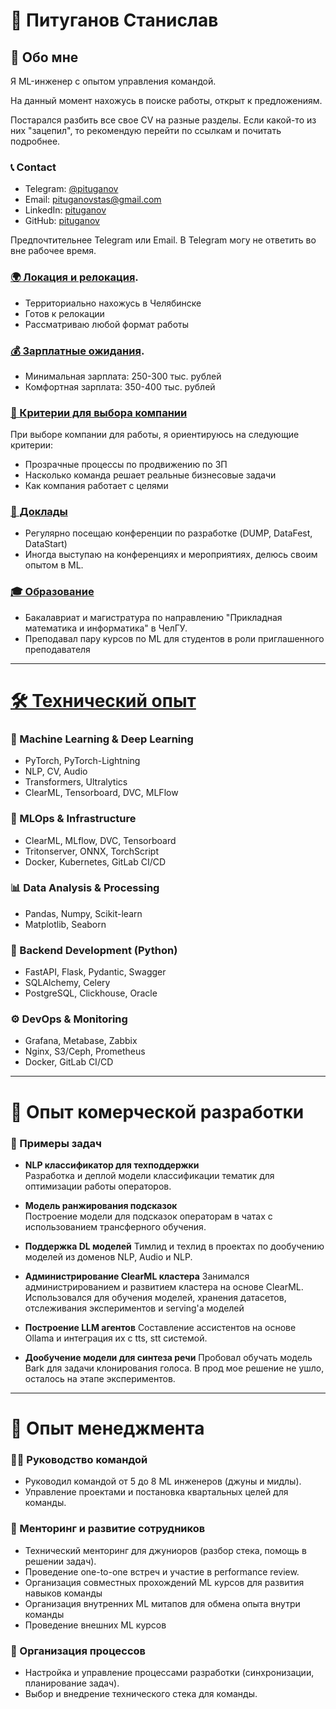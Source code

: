 # 👤 Питуганов Станислав

## 📝 Обо мне

Я ML-инженер с опытом управления командой.

На данный момент нахожусь в поиске работы, открыт к предложениям.

Постарался разбить все свое CV на разные разделы. 
Если какой-то из них "зацепил", то рекомендую перейти по ссылкам и почитать подробнее.

### 📞 Contact
- Telegram: [@pituganov](https://t.me/pituganov)
- Email: [pituganovstas@gmail.com](mailto:pituganovstas@gmail.com)
- LinkedIn: [pituganov](https://linkedin.com/in/pituganov)
- GitHub: [pituganov](https://github.com/pituganov)

Предпочтительнее Telegram или Email. В Telegram могу не ответить во вне рабочее время.

### [🌍 Локация и релокация](./about-me/location.md).

- Территориально нахожусь в Челябинске
- Готов к релокации
- Рассматриваю любой формат работы

### [💰 Зарплатные ожидания](./about-me/salary.md).
- Минимальная зарплата: 250-300 тыс. рублей
- Комфортная зарплата: 350-400 тыс. рублей

### [🏢 Критерии для выбора компании](./about-me/criteria-for-company.md)

При выборе компании для работы, я ориентируюсь на следующие критерии:
- Прозрачные процессы по продвижению по ЗП
- Насколько команда решает реальные бизнесовые задачи
- Как компания работает с целями

### [🎤 Доклады](./about-me/speeches.md)

- Регулярно посещаю конференции по разработке (DUMP, DataFest, DataStart)
- Иногда выступаю на конференциях и мероприятиях, делюсь своим опытом в ML.

### [🎓 Образование](./about-me/education.md)
- Бакалавриат и магистратура по направлению "Прикладная математика и информатика" в ЧелГУ.
- Преподавал пару курсов по ML для студентов в роли приглашенного преподавателя

---

# [🛠️ Технический опыт](./about-me/tools.md)

### 🤖 Machine Learning & Deep Learning
- PyTorch, PyTorch-Lightning
- NLP, CV, Audio
- Transformers, Ultralytics
- ClearML, Tensorboard, DVC, MLFlow

### 🧰 MLOps & Infrastructure
- ClearML, MLflow, DVC, Tensorboard
- Tritonserver, ONNX, TorchScript
- Docker, Kubernetes, GitLab CI/CD

### 📊 Data Analysis & Processing
- Pandas, Numpy, Scikit-learn
- Matplotlib, Seaborn

### 🐍 Backend Development (Python)
- FastAPI, Flask, Pydantic, Swagger
- SQLAlchemy, Celery
- PostgreSQL, Clickhouse, Oracle

### ⚙️ DevOps & Monitoring
- Grafana, Metabase, Zabbix
- Nginx, S3/Ceph, Prometheus
- Docker, GitLab CI/CD

---

# 💼 Опыт комерческой разработки

### 🔑 Примеры задач
- **NLP классификатор для техподдержки**  
  Разработка и деплой модели классификации тематик для оптимизации работы операторов.
  
- **Модель ранжирования подсказок**  
  Построение модели для подсказок операторам в чатах с использованием трансферного обучения.

- **Поддержка DL моделей**
  Тимлид и техлид в проектах по дообучению моделей из доменов NLP, Audio и NLP.

- **Администрирование ClearML кластера**
  Занимался администрированием и развитием кластера на основе ClearML. Использовался для обучения моделей, хранения датасетов, отслеживания экспериментов и serving'а моделей

- **Построение LLM агентов**
  Составление ассистентов на основе Ollama и интеграция их с tts, stt системой.

- **Дообучение модели для синтеза речи**
  Пробовал обучать модель Bark для задачи клонирования голоса. В прод мое решение не ушло, осталось на этапе экспериментов.

---

# 👥 Опыт менеджмента

### 👨‍🏫 Руководство командой
- Руководил командой от 5 до 8 ML инженеров (джуны и мидлы).
- Управление проектами и постановка квартальных целей для команды.

### 🤝 Менторинг и развитие сотрудников
- Технический менторинг для джуниоров (разбор стека, помощь в решении задач).
- Проведение one-to-one встреч и участие в performance review.
- Организация совместных прохождений ML курсов для развития навыков команды
- Организация внутренних ML митапов для обмена опыта внутри команды
- Проведение внешних ML курсов

### 🔄 Организация процессов
- Настройка и управление процессами разработки (синхронизации, планирование задач).
- Выбор и внедрение технического стека для команды.
